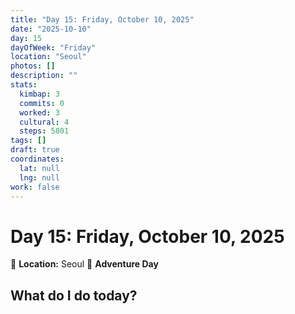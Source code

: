 ```yaml
---
title: "Day 15: Friday, October 10, 2025"
date: "2025-10-10"
day: 15
dayOfWeek: "Friday"
location: "Seoul"
photos: []
description: ""
stats:
  kimbap: 3
  commits: 0
  worked: 3
  cultural: 4
  steps: 5801
tags: []
draft: true
coordinates:
  lat: null
  lng: null
work: false
---
```

# Day 15: Friday, October 10, 2025

📍 **Location:** Seoul
🎒 **Adventure Day**

## What do I do today?



